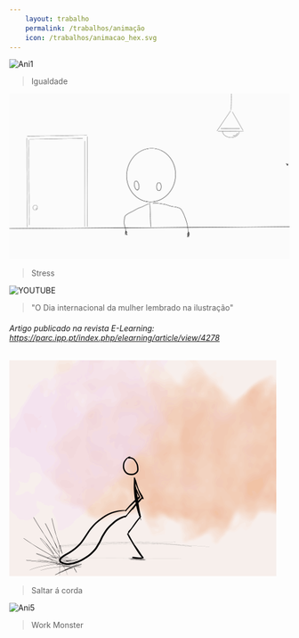 ```yaml
---
    layout: trabalho
    permalink: /trabalhos/animação
    icon: /trabalhos/animacao_hex.svg
---
```


![Ani1](/assets/trabalhos/animação/ani1.gif)
> Igualdade

![Ani2](/assets/trabalhos/animação/a2.gif)
> Stress

![YOUTUBE](https://www.youtube.com/embed/pWrad74nFmY)
> "O Dia internacional da mulher lembrado na ilustração"

###### Artigo publicado na revista E-Learning: https://parc.ipp.pt/index.php/elearning/article/view/4278

![Ani4](/assets/trabalhos/animação/ani4.gif)
> Saltar á corda

![Ani5](/assets/trabalhos/animação/ani5.gif)
> Work Monster